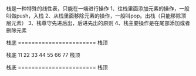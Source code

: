 栈是一种特殊的线性表，只能在一端进行操作
1、往栈里面添加元素的操作，一般叫做push，入栈
2、从栈里面移除元素的操作，一般叫pop。出栈（只能移除顶层元素）
3、栈尊守先进后出，后进先出的原则
4、栈主要操作是在尾部添加或者删除元素

栈底 ======================= 栈顶

栈底 11 22 33 44 55 66 77 栈顶

栈底 ======================= 栈顶